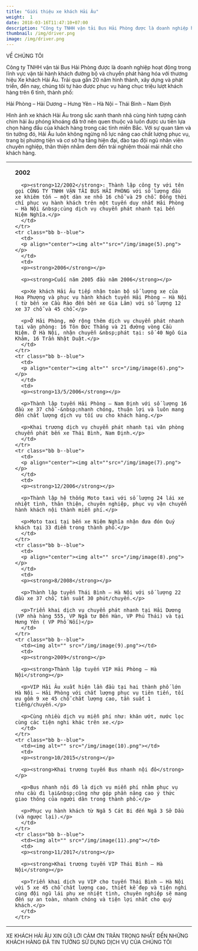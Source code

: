 ```yaml
---
title: "Giới thiệu xe khách Hải Âu"
weight:  1
date: 2018-03-16T11:47:10+07:00
description: "Công ty TNHH vận tải Bus Hải Phòng được là doanh nghiệp hoạt động trong lĩnh vực vận tải hành khách đường bộ và chuyển phát hàng hóa với thương hiệu Xe khách Hải Âu. Trải qua gần 20 năm hình thành, xây dựng và phát triển, đến nay, chúng tôi tự hào được phục vụ hàng chục triệu lượt khách hàng trên 6 tỉnh, thành phố Hải Phòng – Hải Dương – Hưng Yên – Hà Nội – Thái Bình – Nam Định Hình ảnh xe khách Hải Âu trong sắc xanh thanh nhã cùng hình tượng cánh chim hải âu phóng khoáng đã trở nên quen thuộc và luôn được ưu tiên lựa chọn hàng đầu của khách hàng trong các tỉnh miền Bắc.  Với sự quan tâm và tin tưởng đó, Hải Âu luôn không ngừng nỗ lực nâng cao chất lượng phục vụ, trang bị phương tiện và cơ sở hạ tầng hiện đại, đào tạo đội ngũ nhân viên chuyên nghiệp, thân thiện nhằm đem đến trải nghiệm thoải mái nhất cho khách hàng."
thumbnail: /img/driver.png
image: /img/driver.png
---
```

<p class="b tc f6">VỀ CHÚNG TÔI</p>

<p class="f6">
Công ty TNHH vận tải Bus Hải Phòng được là doanh nghiệp hoạt động trong lĩnh vực vận tải hành khách đường bộ và chuyển phát hàng hóa với thương hiệu Xe khách Hải Âu. Trải qua gần 20 năm hình thành, xây dựng và phát triển, đến nay, chúng tôi tự hào được phục vụ hàng chục triệu lượt khách hàng trên 6 tỉnh, thành phố:
</p>
<p class="b tc">Hải Phòng – Hải Dương – Hưng Yên – Hà Nội – Thái Bình – Nam Định</p>
<p class="f6">
Hình ảnh xe khách Hải Âu trong sắc xanh thanh nhã cùng hình tượng cánh chim hải âu phóng khoáng đã trở nên quen thuộc và luôn được ưu tiên lựa chọn hàng đầu của khách hàng trong các tỉnh miền Bắc.  Với sự quan tâm và tin tưởng đó, Hải Âu luôn không ngừng nỗ lực nâng cao chất lượng phục vụ, trang bị phương tiện và cơ sở hạ tầng hiện đại, đào tạo đội ngũ nhân viên chuyên nghiệp, thân thiện nhằm đem đến trải nghiệm thoải mái nhất cho khách hàng.
</p>

<table class="f6 collapse">
  <tbody>
    <tr class="bb b--blue">
      <td class="w-25">
      <p align="center"><img alt="" class="" src="/img/image(4).png"></p>
      </td>
      <td>
      <p><strong>2002</strong></p>

      <p><strong>12/2002</strong>: Thành lập công ty với tên gọi CÔNG TY TNHH VẬN TẢI BUS HẢI PHÒNG với số lượng đầu xe khiêm tốn – một dàn xe nhỏ 16 chỗ và 29 chỗ. Đồng thời chỉ phục vụ hành khách trên một tuyến duy nhất Hải Phòng – Hà Nội &nbsp;cùng dịch vụ chuyển phát nhanh tại bến Niệm Nghĩa.</p>
      </td>
    </tr>
    <tr class="bb b--blue">
      <td>
      <p align="center"><img alt=""src="/img/image(5).png"></p>
      </td>
      <td>
      <p><strong>2006</strong></p>

      <p><strong>Cuối năm 2005 đầu năm 2006</strong></p>

      <p>Xe khách Hải Âu tiếp nhận toàn bộ số lượng xe của Hoa Phượng và phục vụ hành khách tuyến Hải Phòng – Hà Nội ( từ bến xe Cầu Rào đến bến xe Gia Lâm) với số lượng 12 xe 37 chỗ và 45 chỗ.</p>

      <p>Ở Hải Phòng, mở rộng thêm dịch vụ chuyển phát nhanh tại văn phòng: 16 Tôn Đức Thắng và 21 đường vòng Cầu Niệm. Ở Hà Nội, nhận chuyển &nbsp;phát tại: số 40 Ngô Gia Khảm, 16 Trần Nhật Duật.</p>
      </td>
    </tr>
    <tr class="bb b--blue">
      <td>
      <p align="center"><img alt="" src="/img/image(6).png"></p>
      </td>
      <td>
      <p><strong>13/5/2006</strong></p>

      <p>Thành lập tuyến Hải Phòng – Nam Định với số lượng 16 đầu xe 37 chỗ -&nbsp;nhanh chóng, thuận lợi và luôn mang đến chất lượng dịch vụ tối ưu cho khách hàng.</p>

      <p>Khai trương dịch vụ chuyển phát nhanh tại văn phòng chuyển phát bến xe Thái Bình, Nam Định.</p>
      </td>
    </tr>
    <tr class="bb b--blue">
      <td>
      <p align="center"><img alt=""src="/img/image(7).png"></p>
      </td>
      <td>
      <p><strong>12/2006</strong></p>

      <p>Thành lập hệ thống Moto taxi với số lượng 24 lái xe nhiệt tình, thân thiện, chuyên nghiệp, phục vụ vận chuyển hành khách nội thành miễn phí.</p>

      <p>Moto taxi tại bến xe Niệm Nghĩa nhận đưa đón Quý khách tại 33 điểm trong thành phố.</p>
      </td>
    </tr>
    <tr class="bb b--blue">
      <td>
      <p align="center"><img alt="" src="/img/image(8).png"></p>
      </td>
      <td>
      <p><strong>8/2008</strong></p>

      <p>Thành lập tuyến Thái Bình – Hà Nội với số lượng 22 đầu xe 37 chỗ, tần suất 30 phút/chuyến.</p>

      <p>Triển khai dịch vụ chuyển phát nhanh tại Hải Dương (VP nhà hàng 555, VP Ngã tư Bến Hàn, VP Phú Thái) và tại Hưng Yên ( VP Phố Nối)</p>
      </td>
    </tr>
    <tr class="bb b--blue">
      <td><img alt="" src="/img/image(9).png"></td>
      <td>
      <p><strong>2009</strong></p>

      <p><strong>Thành lập tuyến VIP Hải Phòng – Hà Nội</strong></p>

      <p>VIP Hải Âu xuất hiện lần đầu tại hai thành phố lớn Hà Nội – Hải Phòng với chất lượng phục vụ tiên tiến, tối ưu gồm 9 xe 45 chỗ chất lượng cao, tần suất 1 tiếng/chuyến.</p>

      <p>Cùng nhiều dịch vụ miễn phí như: khăn ướt, nước lọc cùng các tiện nghi khác trên xe.</p>
      </td>
    </tr>
    <tr class="bb b--blue">
      <td><img alt="" src="/img/image(10).png"></td>
      <td>
      <p><strong>10/2015</strong></p>

      <p><strong>Khai trương tuyến Bus nhanh nội đô</strong></p>

      <p>Bus nhanh nội đô là dịch vụ miễn phí nhằm phục vụ nhu cầu đi lại&nbsp;cũng như góp phần nâng cao ý thức giao thông của người dân trong thành phố.</p>

      <p>Phục vụ hành khách từ Ngã 5 Cát Bi đến Ngã 3 Sở Dầu (và ngược lại).</p>
      </td>
    </tr>
    <tr class="bb b--blue">
      <td><img alt="" src="/img/image(11).png"></td>
      <td>
      <p><strong>11/2017</strong></p>

      <p><strong>Khai trương tuyến VIP Thái Bình – Hà Nội</strong></p>

      <p>Triển khai dịch vụ VIP cho tuyến Thái Bình – Hà Nội với 5 xe 45 chỗ chất lượng cao, thiết kế đẹp và tiện nghi cùng đội ngũ lái phụ xe nhiệt tình, chuyên nghiệp sẽ mang đến sự an toàn, nhanh chóng và tiện lợi nhất cho quý khách.</p>
      </td>
    </tr>
  </tbody>
</table>

<p class="tc b f6 mb5">XE KHÁCH HẢI ÂU XIN GỬI LỜI CẢM ƠN TRÂN TRỌNG NHẤT ĐẾN NHỮNG KHÁCH HÀNG ĐÃ TIN TƯỞNG SỬ DỤNG DỊCH VỤ CỦA CHÚNG TÔI</p>


